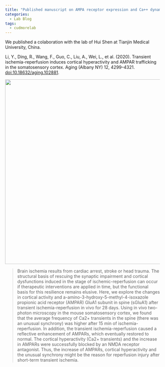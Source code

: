 ```yaml
---
title: "Published manuscript on AMPA receptor expression and Ca++ dynamics following ischemic stroke"
categories:
  - Lab Blog
tags:
  - cudmorelab
---
```


We published a colaboration with the lab of Hui Shen at Tianjin Medical University, China.

Li, Y., Ding, R., Wang, F., Guo, C., Liu, A., Wei, L., et al. (2020). Transient ischemia-reperfusion induces cortical hyperactivity and AMPAR trafficking in the somatosensory cortex. Aging (Albany NY) 12, 4299–4321. [doi:10.18632/aging.102881](https://pubmed.ncbi.nlm.nih.gov/32155129/).


<IMG SRC="{{ site.url }}{{ site.baseurl }}/assets/images/pub-images/li-et-al-fig1.jpg" width=600>

> Brain ischemia results from cardiac arrest, stroke or head trauma. The structural basis of rescuing the synaptic impairment and cortical dysfunctions induced in the stage of ischemic-reperfusion can occur if therapeutic interventions are applied in time, but the functional basis for this resilience remains elusive. Here, we explore the changes in cortical activity and a-amino-3-hydroxy-5-methyl-4-isoxazole propionic acid receptor (AMPAR) GluA1 subunit in spine (sGluA1) after transient ischemia-reperfusion in vivo for 28 days. Using in vivo two-photon microscopy in the mouse somatosensory cortex, we found that the average frequency of Ca2+ transients in the spine (there was an unusual synchrony) was higher after 15 min of ischemia-reperfusion. In addition, the transient ischemia-reperfusion caused a reflective enhancement of AMPARs, which eventually restored to normal. The cortical hyperactivity (Ca2+ transients) and the increase in AMPARs were successfully blocked by an NMDA receptor antagonist. Thus, the increase of AMPARs, cortical hyperactivity and the unusual synchrony might be the reason for reperfusion injury after short-term transient ischemia.
